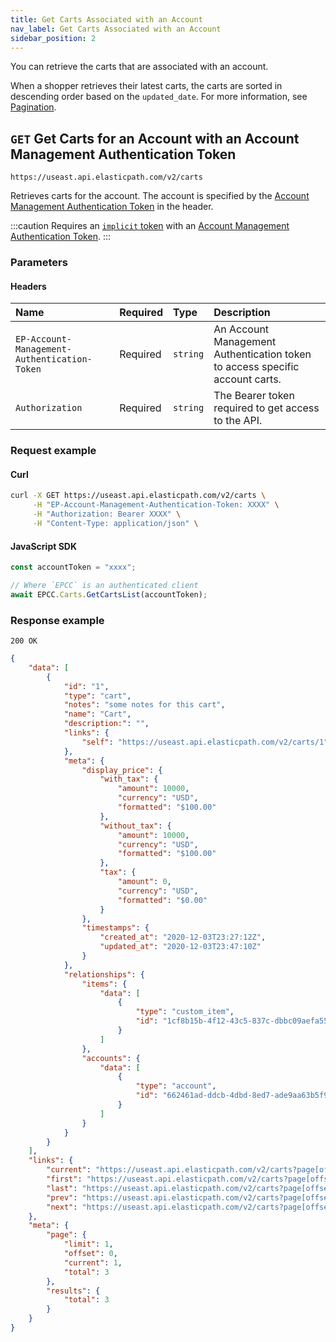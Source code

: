 ```yaml
---
title: Get Carts Associated with an Account
nav_label: Get Carts Associated with an Account
sidebar_position: 2
---
```


You can retrieve the carts that are associated with an account.

When a shopper retrieves their latest carts, the carts are sorted in descending order based on the `updated_date`. For more information, see [Pagination](/docs/commerce-cloud/api-overview/pagination).

## `GET` Get Carts for an Account with an Account Management Authentication Token

```http
https://useast.api.elasticpath.com/v2/carts
```

Retrieves carts for the account. The account is specified by the [Account Management Authentication Token](/docs/commerce-cloud/accounts/account-management-authentication/account-member-authentication-api-overview) in the header.

:::caution
Requires an [`implicit` token](/docs/commerce-cloud/authentication/Tokens/implicit-token) with an [Account Management Authentication Token](/docs/commerce-cloud/accounts/account-management-authentication/account-member-authentication-api-overview).
:::

### Parameters

#### Headers

| Name                      | Required | Type     | Description                                                                  |
|:--------------------------|:---------|:---------|:-----------------------------------------------------------------------------|
| `EP-Account-Management-Authentication-Token` | Required | `string` | An Account Management Authentication token to access specific account carts. |
| `Authorization`           | Required | `string` | The Bearer token required to get access to the API.                          |

### Request example

#### Curl

```bash
curl -X GET https://useast.api.elasticpath.com/v2/carts \
     -H "EP-Account-Management-Authentication-Token: XXXX" \
     -H "Authorization: Bearer XXXX" \
     -H "Content-Type: application/json" \
```

#### JavaScript SDK

```javascript
const accountToken = "xxxx";

// Where `EPCC` is an authenticated client
await EPCC.Carts.GetCartsList(accountToken);
```

### Response example

`200 OK`

```json
{
    "data": [
        {
            "id": "1",
            "type": "cart",
            "notes": "some notes for this cart",
            "name": "Cart",
            "description:": "",
            "links": {
                "self": "https://useast.api.elasticpath.com/v2/carts/1"
            },
            "meta": {
                "display_price": {
                    "with_tax": {
                        "amount": 10000,
                        "currency": "USD",
                        "formatted": "$100.00"
                    },
                    "without_tax": {
                        "amount": 10000,
                        "currency": "USD",
                        "formatted": "$100.00"
                    },
                    "tax": {
                        "amount": 0,
                        "currency": "USD",
                        "formatted": "$0.00"
                    }
                },
                "timestamps": {
                    "created_at": "2020-12-03T23:27:12Z",
                    "updated_at": "2020-12-03T23:47:10Z"
                }
            },
            "relationships": {
                "items": {
                    "data": [
                        {
                            "type": "custom_item",
                            "id": "1cf8b15b-4f12-43c5-837c-dbbc09aefa55"
                        }
                    ]
                },
                "accounts": {
                    "data": [
                        {
                            "type": "account",
                            "id": "662461ad-ddcb-4dbd-8ed7-ade9aa63b5f9"
                        }
                    ]
                }
            }
        }
    ],
    "links": {
        "current": "https://useast.api.elasticpath.com/v2/carts?page[offset]=0&page[limit]=1&filter=",
        "first": "https://useast.api.elasticpath.com/v2/carts?page[offset]=0&page[limit]=1&filter=",
        "last": "https://useast.api.elasticpath.com/v2/carts?page[offset]=2&page[limit]=1&filter=",
        "prev": "https://useast.api.elasticpath.com/v2/carts?page[offset]=0&page[limit]=1&filter=",
        "next": "https://useast.api.elasticpath.com/v2/carts?page[offset]=1&page[limit]=1&filter="
    },
    "meta": {
        "page": {
            "limit": 1,
            "offset": 0,
            "current": 1,
            "total": 3
        },
        "results": {
            "total": 3
        }
    }
}
```
